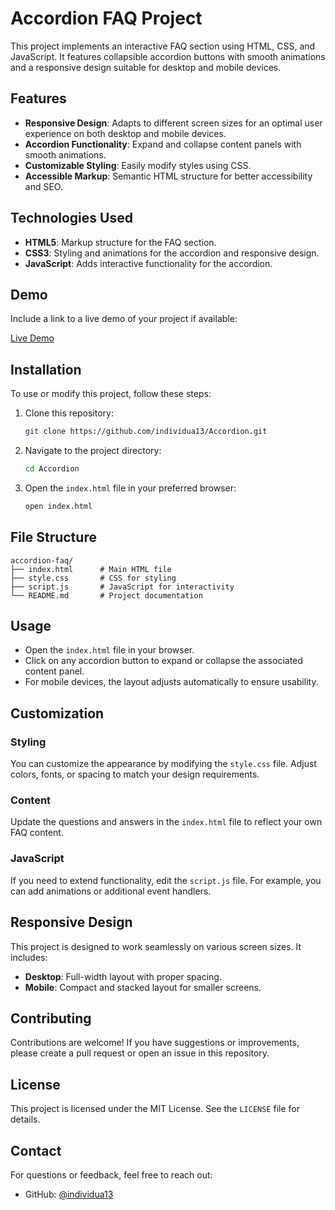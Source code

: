 # Accordion FAQ Project

This project implements an interactive FAQ section using HTML, CSS, and JavaScript. It features collapsible accordion buttons with smooth animations and a responsive design suitable for desktop and mobile devices.

## Features

- **Responsive Design**: Adapts to different screen sizes for an optimal user experience on both desktop and mobile devices.
- **Accordion Functionality**: Expand and collapse content panels with smooth animations.
- **Customizable Styling**: Easily modify styles using CSS.
- **Accessible Markup**: Semantic HTML structure for better accessibility and SEO.

## Technologies Used

- **HTML5**: Markup structure for the FAQ section.
- **CSS3**: Styling and animations for the accordion and responsive design.
- **JavaScript**: Adds interactive functionality for the accordion.

## Demo

Include a link to a live demo of your project if available:

[Live Demo](https://www.mullitaja.ee/index.php?route=common/home)

## Installation

To use or modify this project, follow these steps:

1. Clone this repository:

   ```bash
   git clone https://github.com/individua13/Accordion.git
   ```

2. Navigate to the project directory:

   ```bash
   cd Accordion
   ```

3. Open the `index.html` file in your preferred browser:

   ```bash
   open index.html
   ```

## File Structure

```
accordion-faq/
├── index.html      # Main HTML file
├── style.css       # CSS for styling
├── script.js       # JavaScript for interactivity
└── README.md       # Project documentation
```

## Usage

- Open the `index.html` file in your browser.
- Click on any accordion button to expand or collapse the associated content panel.
- For mobile devices, the layout adjusts automatically to ensure usability.

## Customization

### Styling
You can customize the appearance by modifying the `style.css` file. Adjust colors, fonts, or spacing to match your design requirements.

### Content
Update the questions and answers in the `index.html` file to reflect your own FAQ content.

### JavaScript
If you need to extend functionality, edit the `script.js` file. For example, you can add animations or additional event handlers.

## Responsive Design

This project is designed to work seamlessly on various screen sizes. It includes:

- **Desktop**: Full-width layout with proper spacing.
- **Mobile**: Compact and stacked layout for smaller screens.

## Contributing

Contributions are welcome! If you have suggestions or improvements, please create a pull request or open an issue in this repository.

## License

This project is licensed under the MIT License. See the `LICENSE` file for details.

## Contact

For questions or feedback, feel free to reach out:

- GitHub: [@individua13](https://github.com/individua13)
